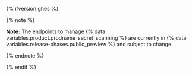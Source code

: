 {% ifversion ghes %}

{% note %}

**Note:** The endpoints to manage {% data variables.product.prodname_secret_scanning %} are currently in {% data variables.release-phases.public_preview %} and subject to change.

{% endnote %}

{% endif %}
